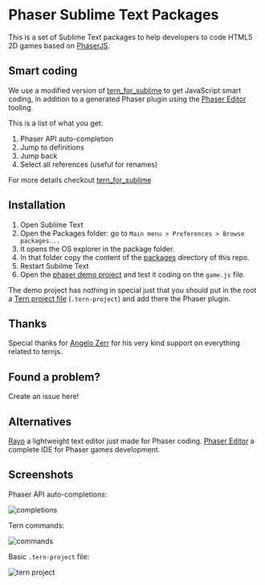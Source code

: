 # Phaser Sublime Text Packages

This is a set of Sublime Text packages to help developers to code HTML5 2D games based on [PhaserJS](https://github.com/photonstorm/phaser).

## Smart coding

We use a modified version of [tern_for_sublime](https://github.com/ternjs/tern_for_sublime) to get JavaScript smart coding, in addition to a generated Phaser plugin using the [Phaser Editor](http://phasereditor.boniatillo.com) tooling.

This is a list of what you get:

1. Phaser API auto-completion
2. Jump to definitions
3. Jump back
4. Select all references (useful for renames)

For more details checkout [tern_for_sublime](https://github.com/ternjs/tern_for_sublime)

## Installation

1. Open Sublime Text
2. Open the Packages folder: go to `Main menu > Preferences > Browse packages...`
3. It opens the OS explorer in the package folder.
4. In that folder copy the content of the [packages](../packages) directory of this repo.
5. Restart Subilme Text
6. Open the [phaser demo project](../demo/sublime-projects/phaser) and test it coding on the `game.js` file.

The demo project has nothing in special just that you should put in the root a [Tern project file](http://ternjs.net/doc/manual.html#configuration) (`.tern-project`) and add there the Phaser plugin.

## Thanks

Special thanks for [Angelo Zerr](https://github.com/angelozerr) for his very kind support on everything related to ternjs.

## Found a problem?

Create an issue here!

## Alternatives

[Rayo](http://phasereditor.boniatillo.com/blog/rayo) a lightweight text editor just made for Phaser coding.
[Phaser Editor](http://phasereditor.boniatillo.com/blog/features) a complete IDE for Phaser games development.

## Screenshots

Phaser API auto-completions:

![completions](https://github.com/boniatillo-com/PhaserSublimePackage/blob/master/demo/screenshots/Autocompletion.png "Phaser API auto-completion")

Tern commands:

![commands](https://github.com/boniatillo-com/PhaserSublimePackage/blob/master/demo/screenshots/TernCommands.png "Tern commands")

Basic `.tern-project` file:

![tern project](https://github.com/boniatillo-com/PhaserSublimePackage/blob/master/demo/screenshots/TernProject.png "Tern project file")


